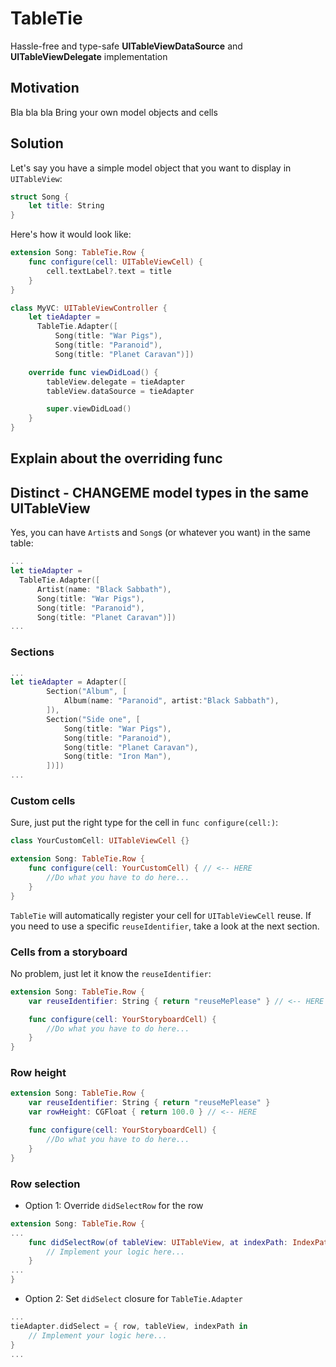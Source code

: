 # TableTie
Hassle-free and type-safe **UITableViewDataSource** and **UITableViewDelegate** implementation

## Motivation
Bla bla bla
Bring your own model objects and cells

## Solution
Let's say you have a simple model object that you want to display in `UITableView`:
```swift
struct Song {
    let title: String
}
```
Here's how it would look like:
```swift
extension Song: TableTie.Row {
    func configure(cell: UITableViewCell) {
        cell.textLabel?.text = title
    }
}

class MyVC: UITableViewController {  
    let tieAdapter =
      TableTie.Adapter([
          Song(title: "War Pigs"),
          Song(title: "Paranoid"),
          Song(title: "Planet Caravan")])

    override func viewDidLoad() {
        tableView.delegate = tieAdapter
        tableView.dataSource = tieAdapter

        super.viewDidLoad()
    }
}
```
## Explain about the overriding func

## Distinct - CHANGEME model types in the same UITableView
Yes, you can have `Artist`s and `Song`s (or whatever you want) in the same table:
```swift
...
let tieAdapter =
  TableTie.Adapter([
      Artist(name: "Black Sabbath"),
      Song(title: "War Pigs"),
      Song(title: "Paranoid"),
      Song(title: "Planet Caravan")])
...
```

### Sections
```swift
...
let tieAdapter = Adapter([
        Section("Album", [
            Album(name: "Paranoid", artist:"Black Sabbath"),
        ]),
        Section("Side one", [
            Song(title: "War Pigs"),
            Song(title: "Paranoid"),
            Song(title: "Planet Caravan"),
            Song(title: "Iron Man"),
        ])])
...
```

### Custom cells
Sure, just put the right type for the cell in `func configure(cell:)`:
```swift
class YourCustomCell: UITableViewCell {}

extension Song: TableTie.Row {
    func configure(cell: YourCustomCell) { // <-- HERE
        //Do what you have to do here...
    }
}
```
`TableTie` will automatically register your cell for `UITableViewCell` reuse. If you need to use a specific `reuseIdentifier`, take a look at the next section.

### Cells from a storyboard
No problem, just let it know the `reuseIdentifier`:
```swift
extension Song: TableTie.Row {
    var reuseIdentifier: String { return "reuseMePlease" } // <-- HERE

    func configure(cell: YourStoryboardCell) {
        //Do what you have to do here...
    }
}
```

### Row height
```swift
extension Song: TableTie.Row {
    var reuseIdentifier: String { return "reuseMePlease" }
    var rowHeight: CGFloat { return 100.0 } // <-- HERE

    func configure(cell: YourStoryboardCell) {
        //Do what you have to do here...
    }
}
```

### Row selection
* Option 1: Override `didSelectRow` for the row
```swift
extension Song: TableTie.Row {
...
    func didSelectRow(of tableView: UITableView, at indexPath: IndexPath) {
        // Implement your logic here...
    }
...
}
```
* Option 2: Set `didSelect` closure for `TableTie.Adapter`
```swift
...
tieAdapter.didSelect = { row, tableView, indexPath in
    // Implement your logic here...
}
...
```
